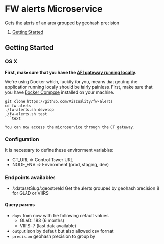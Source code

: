 # FW alerts Microservice


Gets the alerts of an area grouped by geohash precision

1. [Getting Started](#getting-started)

## Getting Started

### OS X

**First, make sure that you have the [API gateway running
locally](https://github.com/control-tower/control-tower).**

We're using Docker which, luckily for you, means that getting the
application running locally should be fairly painless. First, make sure
that you have [Docker Compose](https://docs.docker.com/compose/install/)
installed on your machine.

```
git clone https://github.com/Vizzuality/fw-alerts
cd fw-alerts
./fw-alerts.sh develop
./fw-alerts.sh test
```text

You can now access the microservice through the CT gateway.

```

### Configuration

It is necessary to define these environment variables:

* CT_URL => Control Tower URL
* NODE_ENV => Environment (prod, staging, dev)


### Endpoints availables
* /:datasetSlug/:geostoreId Get the alerts grouped by geohash precision 8 for GLAD or VIIRS

#### Query params
* `days` from now with the following default values:
    * GLAD: 183 (6 months)
    * VIIRS: 7 (last data available)
* `output` json by default but also allowed csv format
* `precision` geohash precision to group by
